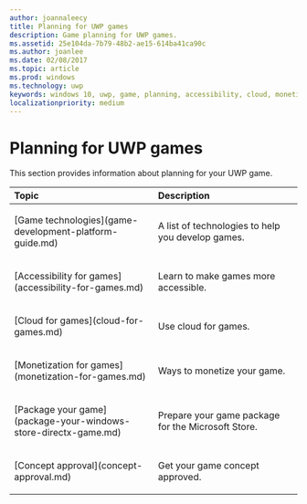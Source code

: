 ```yaml
---
author: joannaleecy
title: Planning for UWP games
description: Game planning for UWP games.
ms.assetid: 25e104da-7b79-48b2-ae15-614ba41ca90c
ms.author: joanlee
ms.date: 02/08/2017
ms.topic: article
ms.prod: windows
ms.technology: uwp
keywords: windows 10, uwp, game, planning, accessibility, cloud, monetize, package, technology, concept, approval
localizationpriority: medium
---
```


# Planning for UWP games

This section provides information about planning for your UWP game.

<table>
<colgroup>
<col width="50%" />
<col width="50%" />
</colgroup>
<thead>
<tr class="header">
<th align="left">Topic</th>
<th align="left">Description</th>
</tr>
</thead>
<tbody>
<tr class="odd">
<td align="left"><p>[Game technologies](game-development-platform-guide.md)</p></td>
<td align="left"><p>A list of technologies to help you develop games.</p></td>
</tr>
<tr class="even">
<td align="left"><p>[Accessibility for games](accessibility-for-games.md)</p></td>
<td align="left"><p>Learn to make games more accessible.</p></td>
</tr>
<tr class="odd">
<td align="left"><p>[Cloud for games](cloud-for-games.md)</p></td>
<td align="left"><p>Use cloud for games.</p></td>
</tr>
<tr class="even">
<td align="left"><p>[Monetization for games](monetization-for-games.md)</p></td>
<td align="left"><p>Ways to monetize your game.</p></td>
</tr>
<tr class="odd">
<td align="left"><p>[Package your game](package-your-windows-store-directx-game.md)</p></td>
<td align="left"><p>Prepare your game package for the Microsoft Store.</p></td>
</tr>
<tr class="even">
<td align="left"><p>[Concept approval](concept-approval.md)</p></td>
<td align="left"><p>Get your game concept approved.</p></td>
</tr>
</tbody>
</table>
 

 

 





